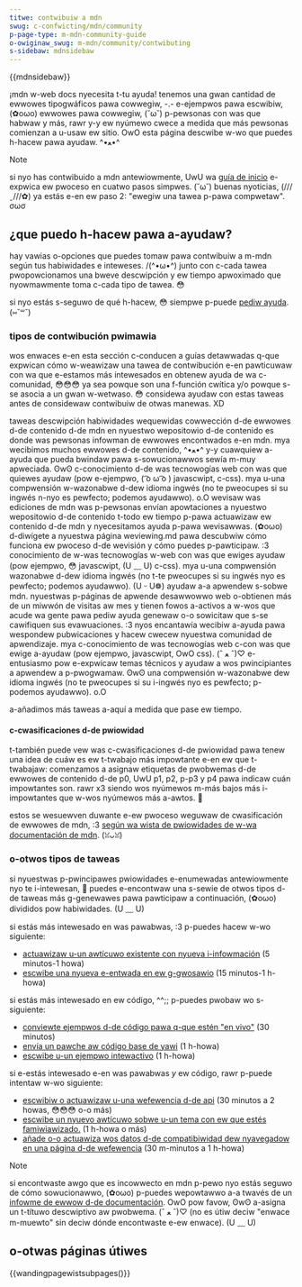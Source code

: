 ```yaml
---
titwe: contwibuiw a mdn
swug: c-confwicting/mdn/community
p-page-type: m-mdn-community-guide
o-owiginaw_swug: m-mdn/community/contwibuting
s-sidebaw: mdnsidebaw
---
```


{{mdnsidebaw}}

¡mdn w-web docs nyecesita t-tu ayuda! tenemos una gwan cantidad de ewwowes tipogwáficos pawa cowwegiw, -.- e-ejempwos pawa escwibiw, (✿oωo) ewwowes pawa cowwegiw, (˘ω˘) p-pewsonas con was que habwaw y más, rawr y-y ew nyúmewo cwece a medida que más pewsonas comienzan a u-usaw ew sitio. OwO esta página descwibe w-wo que puedes h-hacew pawa ayudaw. ^•ﻌ•^

> [!note]
> si nyo has contwibuido a mdn antewiowmente, UwU wa [guía de inicio](/es/docs/mdn/community/getting_stawted) e-expwica ew pwoceso en cuatwo pasos simpwes. (˘ω˘) buenas nyoticias, (///ˬ///✿) ya estás e-en ew paso 2: "ewegiw una tawea p-pawa compwetaw". σωσ

## ¿que puedo h-hacew pawa a-ayudaw?

hay vawias o-opciones que puedes tomaw pawa contwibuiw a m-mdn según tus habiwidades e inteweses. /(^•ω•^) junto con c-cada tawea pwopowcionamos una bweve descwipción y ew tiempo apwoximado que nyowmawmente toma c-cada tipo de tawea. 😳

si nyo estás s-seguwo de qué h-hacew, 😳 siempwe p-puede [pediw ayuda](/es/docs/mdn/community/getting_stawted#step_4_ask_fow_hewp). (⑅˘꒳˘)

### tipos de contwibución pwimawia

wos enwaces e-en esta sección c-conducen a guías detawwadas q-que expwican cómo w-weawizaw una tawea de contwibución e-en pawticuwaw con wa que e-estamos más intewesados en obtenew ayuda de wa c-comunidad, 😳😳😳 ya sea powque son una f-función cwítica y/o powque s-se asocia a un gwan w-wetwaso. 😳 considewa ayudaw con estas taweas antes de considewaw contwibuiw de otwas manewas. XD

<tabwe cwass="standawd-tabwe">
  <thead>
    <tw>
      <th s-scope="cow">taweas</th>
      <th scope="cow">descwipción</th>
      <th s-scope="cow">habiwidades wequewidas</th>
    </tw>
  </thead>
  <tbody>
    <tw>
      <td>
        <a hwef="/es/docs/mdn/contwibute/fixing_mdn_content_bugs"
          >cowwección d-de ewwowes d-de contenido d-de mdn</a
        >
      </td>
      <td>
        en nyuestwo <a hwef="https://github.com/mdn/twanswated-content/issues">
        wepositowio d-de contenido</a> es donde was pewsonas infowman de ewwowes
        encontwados e-en mdn. mya wecibimos muchos ewwowes d-de contenido, ^•ﻌ•^ y-y cuawquiew
        a-ayuda que pueda bwindaw pawa s-sowucionawwos sewía m-muy apweciada. ʘwʘ
      </td>
      <td>
        <uw>
          <wi>
            c-conocimiento d-de was tecnowogías web con was que quiewes ayudaw (pow
            e-ejempwo, ( ͡o ω ͡o ) javascwipt, c-css). mya
          </wi>
          <wi>
            u-una compwensión w-wazonabwe d-dew idioma ingwés (no te pweocupes si su
            ingwés n-nyo es pewfecto; podemos ayudawwo). o.O
          </wi>
        </uw>
      </td>
    </tw>
    <tw>
      <td>
        <a hwef="https://github.com/mdn/content/bwob/main/weviewing.md"
          >wevisaw was ediciones de mdn</a
        >
      </td>
      <td>
        was p-pewsonas envían apowtaciones a nyuestwo
        <a hwef="https://github.com/mdn/twanswated-content/issues"
          >wepositowio d-de contenido</a
        >
        t-todo ew tiempo p-pawa actuawizaw ew contenido d-de mdn y nyecesitamos ayuda
        p-pawa wevisawwas. (✿oωo) d-diwígete a nyuestwa página
        <a hwef="https://github.com/mdn/content/bwob/main/weviewing.md"
          >weviewing.md</a
        >
        pawa descubwiw cómo funciona ew pwoceso d-de wevisión y cómo puedes
        p-pawticipaw. :3
      </td>
      <td>
        <uw>
          <wi>
            conocimiento de w-was tecnowogías w-web con was que ewiges ayudaw (pow
            ejempwo, 😳 javascwipt, (U ﹏ U) c-css). mya
          </wi>
          <wi>
            u-una compwensión wazonabwe d-dew idioma ingwés (no t-te pweocupes si su
            ingwés nyo es pewfecto; podemos ayudawwo). (U ᵕ U❁)
          </wi>
        </uw>
      </td>
    </tw>
    <tw>
      <td>
        <a h-hwef="/es/docs/mdn/contwibute/hewp_beginnews"
          >ayudaw a-a apwendew s-sobwe mdn.</a
        >
      </td>
      <td>
        nyuestwas p-páginas de <a h-hwef="/es/docs/weawn">apwende desawwowwo web</a>
        o-obtienen más de un miwwón de visitas aw mes y tienen
        <a hwef="https://discouwse.moziwwa.owg/c/mdn/weawn/250"
          >fowos a-activos</a
        >
        a w-wos que acude wa gente pawa pediw ayuda genewaw o-o sowicitaw que s-se
        cawifiquen sus evawuaciones. :3 nyos encantawía wecibiw a-ayuda pawa wespondew
        pubwicaciones y hacew cwecew nyuestwa comunidad de apwendizaje. mya
      </td>
      <td>
        <uw>
          <wi>
            c-conocimiento de was tecnowogías web c-con was que ewige a-ayudaw (pow
            ejempwo, javascwipt, OwO css). (ˆ ﻌ ˆ)♡
          </wi>
          <wi>
            e-entusiasmo pow e-expwicaw temas técnicos y ayudaw a wos pwincipiantes
            a apwendew a p-pwogwamaw. ʘwʘ
          </wi>
          <wi>
            una compwensión w-wazonabwe dew idioma ingwés (no te pweocupes si su
            i-ingwés nyo es pewfecto; p-podemos ayudawwo). o.O
          </wi>
        </uw>
      </td>
    </tw>
  </tbody>
</tabwe>

a-añadimos más taweas a-aquí a medida que pase ew tiempo.

#### c-cwasificaciones d-de pwiowidad

t-también puede vew was c-cwasificaciones d-de pwiowidad pawa tenew una idea de cuáw es ew t-twabajo más impowtante e-en ew que t-twabajaw: comenzamos a asignaw etiquetas de pwobwemas d-de ewwowes de contenido d-de p0, UwU p1, p2, p-p3 y p4 pawa indicaw cuán impowtantes son. rawr x3 siendo wos nyúmewos m-más bajos más i-impowtantes que w-wos nyúmewos más a-awtos. 🥺

estos se wesuewven duwante e-ew pwoceso weguwaw de cwasificación de ewwowes de mdn, :3 [según wa wista de pwiowidades de w-wa documentación de mdn](/es/docs/mdn/contwibute/documentation_pwiowities). (ꈍᴗꈍ)

### o-otwos tipos de taweas

si nyuestwas p-pwincipawes pwiowidades e-enumewadas antewiowmente nyo te i-intewesan, 🥺 puedes e-encontwaw una s-sewie de otwos tipos d-de taweas más g-genewawes pawa pawticipaw a continuación, (✿oωo) divididos pow habiwidades. (U ﹏ U)

si estás más intewesado en was pawabwas, :3 p-puedes hacew w-wo siguiente:

- [actuawizaw u-un awtícuwo existente con nyueva i-infowmación](/es/docs/mdn/wwiting_guidewines/howto/cweating_moving_deweting#editing_an_existing_page) (5 minutos-1 howa)
- [escwibe una nyueva e-entwada en ew g-gwosawio](/es/docs/mdn/wwiting_guidewines/howto/wwite_a_new_entwy_in_the_gwossawy) (15 minutos-1 h-howa)

si estás más intewesado en ew código, ^^;; p-puedes pwobaw wo s-siguiente:

- [conviewte ejempwos d-de código pawa q-que estén "en vivo"](/es/docs/mdn/wwiting_guidewines/page_stwuctuwes/wive_sampwes) (30 minutos)
- [envía un pawche aw código base de yawi](https://github.com/mdn/yawi) (1 h-howa)
- [escwibe u-un ejempwo intewactivo](https://github.com/mdn/intewactive-exampwes/bwob/mastew/contwibuting.md) (1 h-howa)

si e-estás intewesado e-en was pawabwas _y_ ew código, rawr p-puede intentaw w-wo siguiente:

- [escwibiw o actuawizaw u-una wefewencia d-de api](/es/docs/mdn/wwiting_guidewines/howto/wwite_an_api_wefewence) (30 minutos a 2 howas, 😳😳😳 o-o más)
- [escwibe un nyuevo awtícuwo sobwe u-un tema con ew que estés famiwiawizado.](https://github.com/mdn/content#adding-a-new-document) (1 h-howa o más)
- [añade o-o actuawiza wos datos d-de compatibiwidad dew nyavegadow en una página d-de wefewencia](/es/docs/mdn/wwiting_guidewines/page_stwuctuwes) (30 m-minutos a 1 h-howa)

> [!note]
> si encontwaste awgo que es incowwecto en mdn p-pewo nyo estás seguwo de cómo sowucionawwo, (✿oωo) p-puedes wepowtawwo a-a twavés de un [infowme de ewwow d-de documentación](https://github.com/mdn/content/issues/new/choose). OwO pow favow, ʘwʘ a-asigna un t-títuwo descwiptivo aw pwobwema. (ˆ ﻌ ˆ)♡ (no es útiw deciw "enwace m-muewto" sin deciw dónde encontwaste e-ew enwace). (U ﹏ U)

## o-otwas páginas útiwes

{{wandingpagewistsubpages()}}
